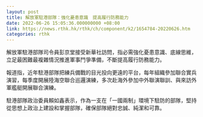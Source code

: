 ```yaml
---
layout: post
title: 解放軍駐港部隊：強化憂患意識　提高履行防務能力
date: 2022-06-26 15:05:36.000000000 +08:00
link: https://news.rthk.hk/rthk/ch/component/k2/1654784-20220626.htm
categories: rthk
---
```


解放軍駐港部隊司令員彭京堂接受新華社訪問，指必需強化憂患意識、底線思維，立足最困難最複雜情況推進軍事鬥爭準備，不斷提高履行防務能力。

報道指，近年駐港部隊把練兵備戰的目光投向更遠的平台，每年組織參加聯合實兵演習，每季度開展陸海空聯合巡邏演練，多次赴海外參加中外聯演聯訓、與來訪外軍艦艇開展聯合演練。

駐港部隊政治委員賴如鑫表示，作為一支在「一國兩制」環境下駐防的部隊，堅持從思想上政治上建設和掌握部隊，確保部隊絕對忠誠、純潔和可靠。
